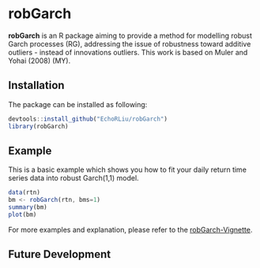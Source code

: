 # robGarch

**robGarch** is an R package aiming to provide a method for modelling robust Garch processes (RG), addressing the issue of robustness toward additive outliers - instead of innovations outliers. This work is based on Muler and Yohai (2008) (MY).

## Installation

The package can be installed as following:

```js
devtools::install_github("EchoRLiu/robGarch")
library(robGarch)
```

## Example

This is a basic example which shows you how to fit your daily return time series data into robust Garch(1,1) model.

```js
data(rtn)
bm <- robGarch(rtn, bms=1)
summary(bm)
plot(bm)
```

For more examples and explanation, please refer to the  [robGarch-Vignette](https://github.com/EchoRLiu/robGarch/blob/master/vignettes/robGarch_Vignette.pdf).

## Future Development





